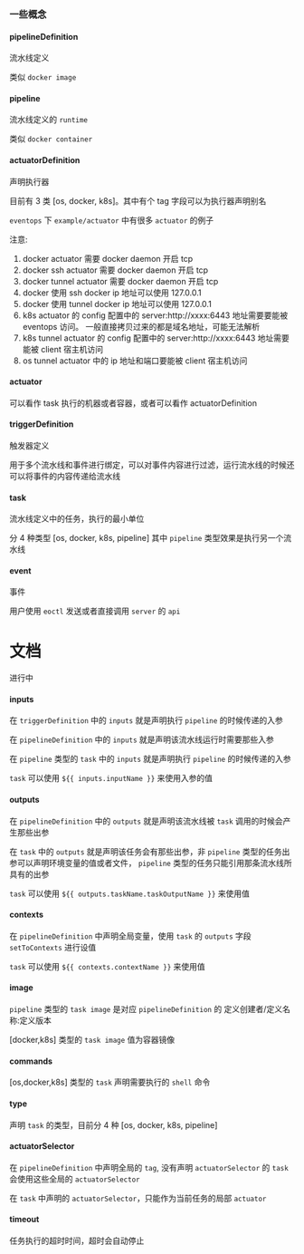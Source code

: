 ### 一些概念

#### pipelineDefinition
流水线定义

类似 `docker image`

#### pipeline
流水线定义的 `runtime`

类似 `docker container`

#### actuatorDefinition
声明执行器

目前有 3 类 [os, docker, k8s]。其中有个 tag 字段可以为执行器声明别名

`eventops` 下 `example/actuator` 中有很多 `actuator` 的例子

注意:
1. docker actuator 需要 docker daemon 开启 tcp
2. docker ssh actuator 需要 docker daemon 开启 tcp
3. docker tunnel actuator 需要 docker daemon 开启 tcp
4. docker 使用 ssh docker ip 地址可以使用 127.0.0.1
5. docker 使用 tunnel docker ip 地址可以使用 127.0.0.1
6. k8s actuator 的 config 配置中的 server:http://xxxx:6443 地址需要要能被 eventops 访问。 一般直接拷贝过来的都是域名地址，可能无法解析
7. k8s tunnel actuator 的 config 配置中的 server:http://xxxx:6443 地址需要能被 client 宿主机访问
8. os tunnel actuator 中的 ip 地址和端口要能被 client 宿主机访问

#### actuator
可以看作 task 执行的机器或者容器，或者可以看作 actuatorDefinition

#### triggerDefinition
触发器定义

用于多个流水线和事件进行绑定，可以对事件内容进行过滤，运行流水线的时候还可以将事件的内容传递给流水线

#### task
流水线定义中的任务，执行的最小单位

分 4 种类型 [os, docker, k8s, pipeline] 其中 `pipeline` 类型效果是执行另一个流水线

#### event
事件

用户使用 `eoctl` 发送或者直接调用 `server` 的 `api`



# 文档
进行中

#### inputs
在 `triggerDefinition` 中的 `inputs` 就是声明执行 `pipeline` 的时候传递的入参

在 `pipelineDefinition` 中的 `inputs` 就是声明该流水线运行时需要那些入参

在 `pipeline` 类型的 `task` 中的 `inputs` 就是声明执行 `pipeline` 的时候传递的入参

`task` 可以使用 `${{ inputs.inputName }}` 来使用入参的值

#### outputs
在 `pipelineDefinition` 中的 `outputs` 就是声明该流水线被 `task` 调用的时候会产生那些出参

在 `task` 中的 `outputs` 就是声明该任务会有那些出参，非 `pipeline` 类型的任务出参可以声明环境变量的值或者文件，
`pipeline` 类型的任务只能引用那条流水线所具有的出参

`task` 可以使用 `${{ outputs.taskName.taskOutputName }}` 来使用值

#### contexts
在 `pipelineDefinition` 中声明全局变量，使用 `task` 的 `outputs` 字段 `setToContexts` 进行设值

`task` 可以使用 `${{ contexts.contextName }}` 来使用值

#### image
`pipeline` 类型的 `task image` 是对应 `pipelineDefinition` 的 定义创建者/定义名称:定义版本

[docker,k8s] 类型的 `task image` 值为容器镜像

#### commands

[os,docker,k8s] 类型的 `task` 声明需要执行的 `shell` 命令

#### type
声明 `task` 的类型，目前分 4 种 [os, docker, k8s, pipeline]

#### actuatorSelector
在 `pipelineDefinition` 中声明全局的 `tag`, 没有声明 `actuatorSelector` 的 `task` 会使用这些全局的 `actuatorSelector`

在 `task` 中声明的 `actuatorSelector`，只能作为当前任务的局部 `actuator`

#### timeout
任务执行的超时时间，超时会自动停止